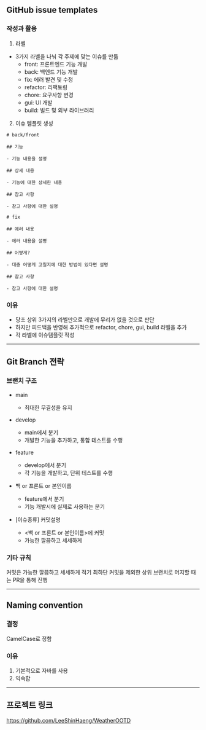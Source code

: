 ## GitHub issue templates

### 작성과 활용
1. 라벨
- 3가지 라벨을 나눠 각 주제에 맞는 이슈를 만듦
	- front: 프론트엔드 기능 개발
	- back: 백엔드 기능 개발
	- fix: 에러 발견 및 수정
	- refactor: 리팩토링
	- chore: 요구사항 변경
	- gui: UI 개발
	- build: 빌드 및 외부 라이브러리

2. 이슈 템플릿 생성
```
# back/front

## 기능

- 기능 내용을 설명

## 상세 내용

- 기능에 대한 상세한 내용

## 참고 사항

- 참고 사항에 대한 설명
```
```
# fix

## 에러 내용

- 에러 내용을 설명

## 어떻게?

- 대충 어떻게 고칠지에 대한 방법이 있다면 설명

## 참고 사항

- 참고 사항에 대한 설명
```
### 이유
- 당초 상위 3가지의 라벨만으로 개발에 무리가 없을 것으로 판단
- 하지만 피드백을 반영해 추가적으로 refactor, chore, gui, build 라벨을 추가
- 각 라벨에 이슈템플릿 작성

---

## Git Branch 전략

### 브랜치 구조
- main
	- 최대한 무결성을 유지

- develop
	- main에서 분기
	- 개발한 기능을 추가하고, 통합 테스트를 수행

- feature
	- develop에서 분기
	- 각 기능을 개발하고, 단위 테스트를 수행

- 백 or 프론트 or 본인이름
	- feature에서 분기
	- 기능 개발시에 실제로 사용하는 분기

- [이슈종류] 커밋설명
	- <백 or 프론트 or 본인이름>에 커밋
	- 가능한 깔끔하고 세세하게

### 기타 규칙
커밋은 가능한 깔끔하고 세세하게 적기
최하단 커밋을 제외한 상위 브랜치로 머지할 때는 PR을 통해 진행

---

## Naming convention
    
### 결정
CamelCase로 정함

### 이유
1. 기본적으로 자바를 사용
2. 익숙함 

---

## 프로젝트 링크
https://github.com/LeeShinHaeng/WeatherOOTD